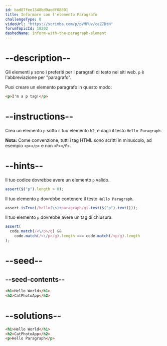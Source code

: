 ```yaml
---
id: bad87fee1348bd9aedf08801
title: Informare con l'elemento Paragrafo
challengeType: 0
videoUrl: "https://scrimba.com/p/pVMPUv/ceZ7DtN"
forumTopicId: 18202
dashedName: inform-with-the-paragraph-element
---
```


# --description--

Gli elementi `p` sono i preferiti per i paragrafi di testo nei siti web. `p` è l'abbreviazione per "paragrafo".

Puoi creare un elemento paragrafo in questo modo:

```html
<p>I'm a p tag!</p>
```

# --instructions--

Crea un elemento `p` sotto il tuo elemento `h2`, e dagli il testo `Hello Paragraph`.

**Nota:** Come convenzione, tutti i tag HTML sono scritti in minuscolo, ad esempio `<p></p>` e non `<P></P>`.

# --hints--

Il tuo codice dovrebbe avere un elemento `p` valido.

```js
assert($("p").length > 0);
```

Il tuo elemento `p` dovrebbe contenere il testo `Hello Paragraph`.

```js
assert.isTrue(/hello(\s)+paragraph/gi.test($("p").text()));
```

Il tuo elemento `p` dovrebbe avere un tag di chiusura.

```js
assert(
  code.match(/<\/p>/g) &&
    code.match(/<\/p>/g).length === code.match(/<p/g).length
);
```

# --seed--

## --seed-contents--

```html
<h1>Hello World</h1>
<h2>CatPhotoApp</h2>
```

# --solutions--

```html
<h1>Hello World</h1>
<h2>CatPhotoApp</h2>
<p>Hello Paragraph</p>
```
